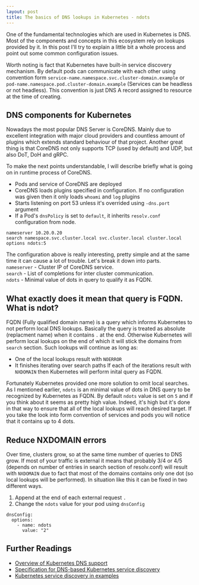 ```yaml
---
layout: post
title: The basics of DNS lookups in Kubernetes - ndots
---
```


One of the fundamental technologies which are used in Kubernetes is DNS. Most of the components and concepts in this ecosystem rely on lookups provided by it. In this post I'll try to explain a little bit a whole process and point out some common configuration issues.

Worth noting is fact that Kubernetes have built-in service discovery mechanism. By default pods can communicate with each other using convention form `service-name.namespace.svc.cluster-domain.example` or `pod-name.namespace.pod.cluster-domain.example` (Services can be headless or not headless). This convention is just DNS A record assigned to resource at the time of creating. 

## DNS components for Kubernetes
Nowadays the most popular DNS Server is CoreDNS. Mainly due to excellent integration with major cloud providers and countless amount of plugins which extends standard behaviour of that project. Another great thing is that CoreDNS not only supports TCP (used by default) and UDP, but also DoT, DoH and gRPC. 

To make the next points understandable, I will describe briefly what is going on in runtime process of CoreDNS.
* Pods and service of CoreDNS are deployed
* CoreDNS loads plugins specified in configuration. If no configuration was given then it only loads `whoami` and `log` plugins
* Starts listening on port 53 unless it's overrided using `-dns.port` argument
* If a Pod's `dnsPolicy` is set to `default`, it inherits `resolv.conf` configuration from node.
```
nameserver 10.20.0.20
search namespace.svc.cluster.local svc.cluster.local cluster.local 
options ndots:5
```

The configuration above is really interesting, pretty simple and at the same time it can cause a lot of trouble. Let's break it down into parts.  
`nameserver` - Cluster IP of CoreDNS service.  
`search` - List of completions for inter cluster communication.  
`ndots` - Minimal value of dots in query to qualify it as FQDN.

## What exactly does it mean that query is FQDN. What is ndot?
FQDN (Fully qualified domain name) is a query which informs Kubernetes to not perform local DNS lookups. Basically the query is treated as absolute (replacment name) when it contains `.` at the end. Otherwise Kubernetes will perform local lookups on the end of which it will stick the domains from `search` section. Such lookups will continue as long as:
* One of the local lookups result with `NOERROR`
* It finishes iterating over search paths
If each of the iterations result with `NXDOMAIN` then Kubernetes will perform inital query as FQDN.

Fortunately Kubernetes provided one more solution to omit local searches. As I mentioned earlier, `ndots` is an minimal value of dots in DNS query to be recognized by Kubernetes as FQDN. By default `ndots` value is set on `5` and if you think about it seems as pretty high value. Indeed, it's high but it's done in that way to ensure that all of the local lookups will reach desired target. If you take the look into form convention of services and pods you will notice that it contains up to 4 dots.  

## Reduce NXDOMAIN errors
Over time, clusters grow, so at the same time number of queries to DNS grow. If most of your traffic is external it means that probably 3/4 or 4/5 (depends on number of entries in search section of resolv.conf) will result with `NXDOMAIN` due to fact that most of the domains contains only one dot (so local lookups will be performed). In situation like this it can be fixed in two different ways.

1. Append at the end of each external request `.`
2. Change the `ndots` value for your pod using `dnsConfig`

```
dnsConfig:
  options:
    - name: ndots
      value: "2"
```

## Further Readings
* [Overview of Kubernetes DNS support](https://kubernetes.io/docs/concepts/services-networking/dns-pod-service/)
* [Specification for DNS-based Kubernetes service discovery](https://github.com/kubernetes/dns/blob/master/docs/specification.md)
* [Kubernetes service discovery in examples](https://platform9.com/blog/kubernetes-service-discovery-principles-in-practice/)
